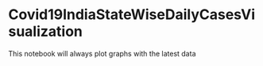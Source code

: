 # Covid19IndiaStateWiseDailyCasesVisualization
This notebook will always plot graphs with the latest data
